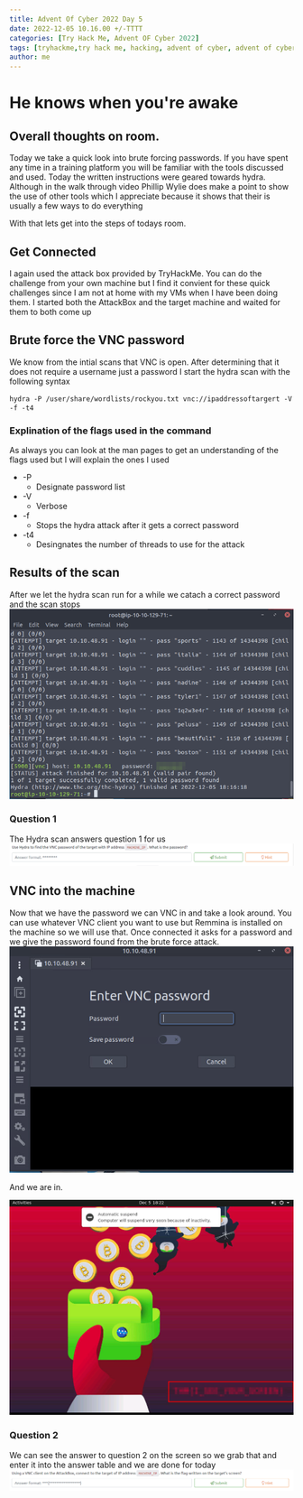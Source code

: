 ```yaml
---
title: Advent Of Cyber 2022 Day 5
date: 2022-12-05 10.16.00 +/-TTTT
categories: [Try Hack Me, Advent OF Cyber 2022]
tags: [tryhackme,try hack me, hacking, advent of cyber, advent of cyber 2022, advent of cyber day 5]     # TAG names should always be lowercase
author: me
---
```


# **He knows when you're awake**

## Overall thoughts on room.

Today we take a quick look into brute forcing passwords.  If you have spent any time in a training platform you will be familiar with the tools discussed and used.  Today the written instructions were geared towards hydra.  Although in the walk through video Phillip Wylie does make a point to show the use of other tools which I appreciate because it shows that their is usually a few ways to do everything

 With that lets get into the steps of todays room.

## Get Connected
 
 I again used the attack box provided by TryHackMe. You can do the challenge from your own machine but I find it convient for these quick challenges since I am not at home with my VMs when I have been doing them.  I started both the AttackBox and the target machine and waited for them to both come up
 
## Brute force the VNC password
 
 We know from the intial scans that VNC is open. After determining that it does not require a username just a password I start the hydra scan with the following syntax
 
 ```console
 hydra -P /user/share/wordlists/rockyou.txt vnc://ipaddressoftargert -V -f -t4
 ```

### Explination of the flags used in the command
 
 As always you can look at the man pages to get an understanding of the flags used but I will explain the ones I used
 - -P 
   + Designate password list
 - -V
   + Verbose 
 - -f
   + Stops the hydra attack after it gets a correct password
 - -t4
   + Desingnates the number of threads to use for the attack
  
## Results of the scan

After we let the hydra scan run for a while we catach a correct password and the scan stops
![hydrascan](/assets/AOCD5/hydra%20scan.png)

### Question 1

The Hydra scan answers question 1 for us
![q1](/assets/AOCD5/q1.png)

## VNC into the machine

Now that we have the password we can VNC in and take a look around.  You can use whatever VNC client you want to use but Remmina is installed on the machine so we will use that.  Once connected it asks for a password and we give the password found from the brute force attack.
![password](/assets/AOCD5/vnc%20password.png)

And we are in. 

![screen](/assets/AOCD5/vnc%20SCREEN.png)

### Question 2

We can see the answer to question 2 on the screen so we grab that and enter it into the answer table and we are done for today
![q2](/assets/AOCD5/q2.png)
